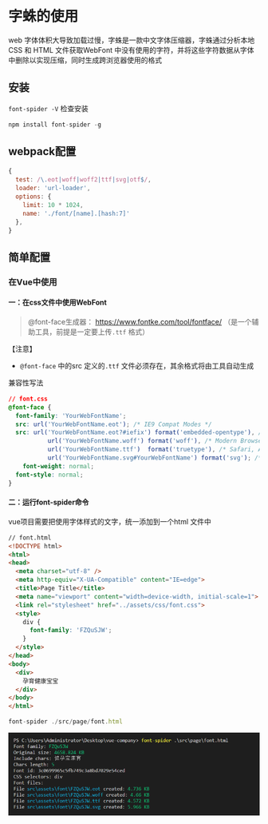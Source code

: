 # 字蛛的使用

web 字体体积大导致加载过慢，字蛛是一款中文字体压缩器，字蛛通过分析本地CSS 和 HTML 文件获取WebFont 中没有使用的字符，并将这些字符数据从字体中删除以实现压缩，同时生成跨浏览器使用的格式

## 安装

`font-spider -V` 检查安装

``` js
npm install font-spider -g
```

## webpack配置

``` js
{
  test: /\.eot|woff|woff2|ttf|svg|otf$/,
  loader: 'url-loader',
  options: {
    limit: 10 * 1024,
    name: './font/[name].[hash:7]'
  },
}
```

## 简单配置

### 在Vue中使用

#### 一：在css文件中使用WebFont

> @font-face生成器： https://www.fontke.com/tool/fontface/ （是一个辅助工具，前提是一定要上传`.ttf` 格式）

【注意】

- `@font-face` 中的src 定义的`.ttf` 文件必须存在，其余格式将由工具自动生成

兼容性写法

``` css
// font.css
@font-face {
  font-family: 'YourWebFontName';
  src: url('YourWebFontName.eot'); /* IE9 Compat Modes */
  src: url('YourWebFontName.eot?#iefix') format('embedded-opentype'), /* IE6-IE8 */
           url('YourWebFontName.woff') format('woff'), /* Modern Browsers */
           url('YourWebFontName.ttf')  format('truetype'), /* Safari, Android, iOS */
           url('YourWebFontName.svg#YourWebFontName') format('svg'); /* Legacy iOS */
	font-weight: normal;
  font-style: normal;
}
```

#### 二：运行font-spider命令

vue项目需要把使用字体样式的文字，统一添加到一个html 文件中

``` html
// font.html
<!DOCTYPE html>
<html>
<head>
  <meta charset="utf-8" />
  <meta http-equiv="X-UA-Compatible" content="IE=edge">
  <title>Page Title</title>
  <meta name="viewport" content="width=device-width, initial-scale=1">
  <link rel="stylesheet" href="../assets/css/font.css">
  <style>
    div {
      font-family: 'FZQuSJW';
    }
  </style>
</head>
<body>
  <div>
    孕育健康宝宝
  </div>
</body>
</html>
```

``` js
font-spider ./src/page/font.html
```

![font](img\font.png)

